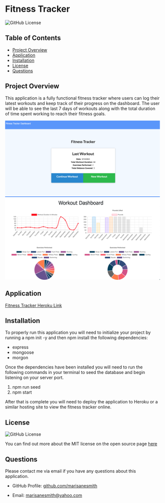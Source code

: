 # Fitness Tracker

![GitHub License](https://img.shields.io/badge/license-MIT-green.svg)<br>

## Table of Contents
* [Project Overview](#Project-Overview)
* [Application](#Application)
* [Installation](#Installation)
* [License](#License)
* [Questions](#Questions)

## Project Overview

This application is a fully functional fitness tracker where users can log their latest workouts and keep track of their progress on the dashboard. The user will be able to see the last 7 days of workouts along with the total duration of time spent working to reach their fitness goals. 

![Fitness Tracker Home Page](public/images/fitness-tracker.png)
![Fitness Tracker Dashboard](public/images/fitness-tracker2.png)

## Application
[Fitness Tracker Heroku Link](https://drive.google.com/file/d/1-imu-rP9sOSufuA75wNergu142ZKp1Nn/view)

## Installation

To properly run this application you will need to initialize your project by running a npm init -y and then npm install the following dependencies: 

* express
* mongoose
* morgon

Once the dependencies have been installed you will need to run the following commands in your terminal to seed the database and begin listening on your server port.

1. npm run seed
2. npm start

After that is complete you will need to deploy the application to Heroku or a similar hosting site to view the fitness tracker online. 

## License
![GitHub License](https://img.shields.io/badge/license-MIT-green.svg)


You can find out more about the MIT license on the open source page [here](https://www.opensource.org/licenses/MIT)

## Questions

Please contact me via email if you have any questions about this application.

* GitHub Profile: [github.com/marisanesmith](github.com/marisanesmith)

* Email: [marisanesmith@yahoo.com](marisanesmith@yahoo.com)